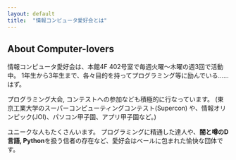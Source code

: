 ```yaml
---
layout: default
title:  "情報コンピュータ愛好会とは"
---
```


## About Computer-lovers

情報コンピュータ愛好会は、本館4F 402号室で毎週火曜〜木曜の週3回で活動中。 1年生から3年生まで、各々目的を持ってプログラミング等に励んでいる……はず。

プログラミング大会, コンテストへの参加なども積極的に行なっています。 (東京工業大学のスーパーコンピューティングコンテスト(Supercon) や、情報オリンピック(JOI)、パソコン甲子園、アプリ甲子園など。)

ユニークな人もたくさんいます。 プログラミングに精通した達人や、<b>闇と噂のD言語, Python</b>を扱う信者の存在など、愛好会はベールに包まれた愉快な団体です。
